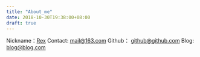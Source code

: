 ```yaml
---
title: "About_me"
date: 2018-10-30T19:38:00+08:00
draft: true
---
```


Nickname：[Rex](https://min-zou.github.io/notes/about/)
Contact: [mail@163.com](xxiao_l@163.com)
Github： [github@github.com](https://github.com/min-zou)
Blog: [blog@blog.com](https://min-zou.github.io/notes)

